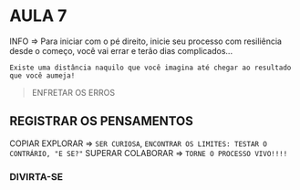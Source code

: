 # AULA 7

INFO => Para iniciar com o pé direito, inicie seu processo com resiliência desde o começo, você vai errar e terão dias complicados...

`Existe uma distância naquilo que você imagina até chegar ao resultado que você aumeja!`

> ENFRETAR OS ERROS

## REGISTRAR OS PENSAMENTOS

COPIAR
EXPLORAR => `SER CURIOSA`, `ENCONTRAR OS LIMITES: TESTAR O CONTRÁRIO, "E SE?"`
SUPERAR
COLABORAR => `TORNE O PROCESSO VIVO!!!!`

### DIVIRTA-SE
